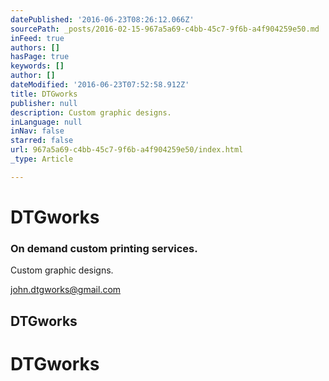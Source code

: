 ```yaml
---
datePublished: '2016-06-23T08:26:12.066Z'
sourcePath: _posts/2016-02-15-967a5a69-c4bb-45c7-9f6b-a4f904259e50.md
inFeed: true
authors: []
hasPage: true
keywords: []
author: []
dateModified: '2016-06-23T07:52:58.912Z'
title: DTGworks
publisher: null
description: Custom graphic designs.
inLanguage: null
inNav: false
starred: false
url: 967a5a69-c4bb-45c7-9f6b-a4f904259e50/index.html
_type: Article

---
```

# DTGworks

### On demand custom printing services.

Custom graphic designs.

john.dtgworks@gmail.com

## DTGworks

# DTGworks